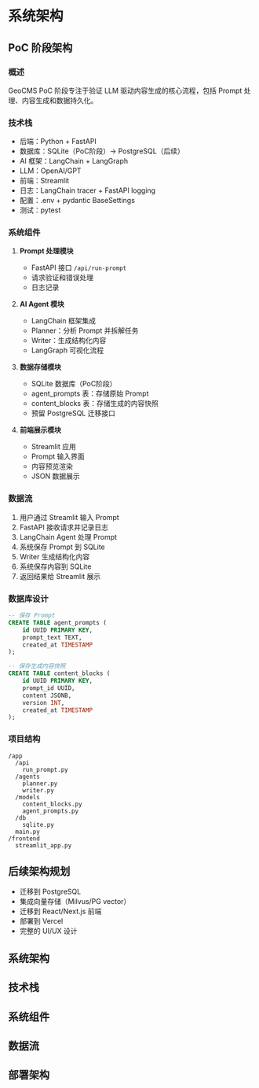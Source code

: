 # 系统架构

## PoC 阶段架构

### 概述
GeoCMS PoC 阶段专注于验证 LLM 驱动内容生成的核心流程，包括 Prompt 处理、内容生成和数据持久化。

### 技术栈
- 后端：Python + FastAPI
- 数据库：SQLite（PoC阶段）→ PostgreSQL（后续）
- AI 框架：LangChain + LangGraph
- LLM：OpenAI/GPT
- 前端：Streamlit
- 日志：LangChain tracer + FastAPI logging
- 配置：.env + pydantic BaseSettings
- 测试：pytest

### 系统组件
1. **Prompt 处理模块**
   - FastAPI 接口 `/api/run-prompt`
   - 请求验证和错误处理
   - 日志记录

2. **AI Agent 模块**
   - LangChain 框架集成
   - Planner：分析 Prompt 并拆解任务
   - Writer：生成结构化内容
   - LangGraph 可视化流程

3. **数据存储模块**
   - SQLite 数据库（PoC阶段）
   - agent_prompts 表：存储原始 Prompt
   - content_blocks 表：存储生成的内容快照
   - 预留 PostgreSQL 迁移接口

4. **前端展示模块**
   - Streamlit 应用
   - Prompt 输入界面
   - 内容预览渲染
   - JSON 数据展示

### 数据流
1. 用户通过 Streamlit 输入 Prompt
2. FastAPI 接收请求并记录日志
3. LangChain Agent 处理 Prompt
4. 系统保存 Prompt 到 SQLite
5. Writer 生成结构化内容
6. 系统保存内容到 SQLite
7. 返回结果给 Streamlit 展示

### 数据库设计
```sql
-- 保存 Prompt
CREATE TABLE agent_prompts (
    id UUID PRIMARY KEY,
    prompt_text TEXT,
    created_at TIMESTAMP
);

-- 保存生成内容快照
CREATE TABLE content_blocks (
    id UUID PRIMARY KEY,
    prompt_id UUID,
    content JSONB,
    version INT,
    created_at TIMESTAMP
);
```

### 项目结构
```
/app
  /api
    run_prompt.py
  /agents
    planner.py
    writer.py
  /models
    content_blocks.py
    agent_prompts.py
  /db
    sqlite.py
  main.py
/frontend
  streamlit_app.py
```

## 后续架构规划
- 迁移到 PostgreSQL
- 集成向量存储（Milvus/PG vector）
- 迁移到 React/Next.js 前端
- 部署到 Vercel
- 完整的 UI/UX 设计

## 系统架构

## 技术栈

## 系统组件

## 数据流

## 部署架构 